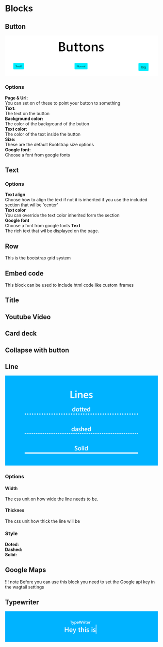 # Blocks
## Button
![buttons](imgs/blocks/buttons.png)
### Options
**Page & Url:**  
You can set on of these to point your button to something  
**Text:**  
The text on the button   
**Background color:**  
The color of the background of the button  
**Text color:**  
The color of the text inside the button  
**Size:**  
These are the default Bootstrap size options  
**Google font:**  
Choose a font from google fonts  

## Text
### Options
**Text align**  
Choose how to align the text if not it is inherited if you use the included section that wil be 'center'  
**Text color**  
You can override the text color inherited form the section  
**Google font**  
Choose a font from google fonts
**Text**  
The rich text that wil be displayed on the page.  

## Row
This is the bootstrap grid system

## Embed code
This block can be used to include html code like custom iframes

## Title

## Youtube Video

## Card deck

## Collapse with button

## Line
![Lines](imgs/blocks/lines.png)
### Options
#### Width
The css unit on how wide the line needs to be.
#### Thicknes
The css unit how thick the line will be
### Style
**Doted:**  
**Dashed:**  
**Solid:**

## Google Maps

!!! note
    Before you can use this block you need to set the Google api key in the wagtail settings

## Typewriter
![typewriter gif](imgs/blocks/typewriter.gif)
